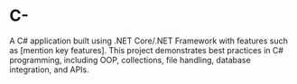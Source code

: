 # C-
A C# application built using .NET Core/.NET Framework with features such as [mention key features]. This project demonstrates best practices in C# programming, including OOP, collections, file handling, database integration, and APIs.
